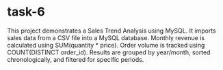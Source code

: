 # task-6

This project demonstrates a Sales Trend Analysis using MySQL.
It imports sales data from a CSV file into a MySQL database.
Monthly revenue is calculated using SUM(quantity * price).
Order volume is tracked using COUNT(DISTINCT order_id).
Results are grouped by year/month, sorted chronologically, and filtered for specific periods.
